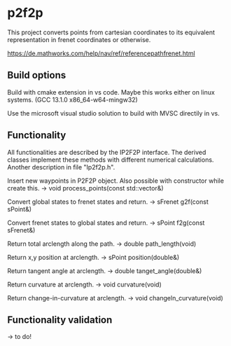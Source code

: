 # p2f2p
This project converts points from cartesian coordinates to its equivalent representation in frenet coordinates or otherwise.

https://de.mathworks.com/help/nav/ref/referencepathfrenet.html

## Build options
Build with cmake extension in vs code. Maybe this works either on linux systems. (GCC 13.1.0 x86_64-w64-mingw32)

Use the microsoft visual studio solution to build with MVSC directily in vs.

## Functionality
All functionalities are described by the IP2F2P interface. The derived classes implement these methods with different numerical calculations. Another description in file "Ip2f2p.h".

Insert new waypoints in P2F2P object. Also possible with constructor while create this.
-> void process_points(const std::vector<sPoint>\&)

Convert global states to frenet states and return.
-> sFrenet g2f(const sPoint\&)

Convert frenet states to global states and return.
-> sPoint f2g(const sFrenet\&)

Return total arclength along the path.
-> double path_length(void)

Return x,y position at arclength.
-> sPoint position(double\&)

Return tangent angle at arclength.
-> double tanget_angle(double\&)

Return curvature at arclength.
-> void curvature(void)

Return change-in-curvature at arclength.
-> void changeln_curvature(void)

## Functionality validation 
-> to do!
